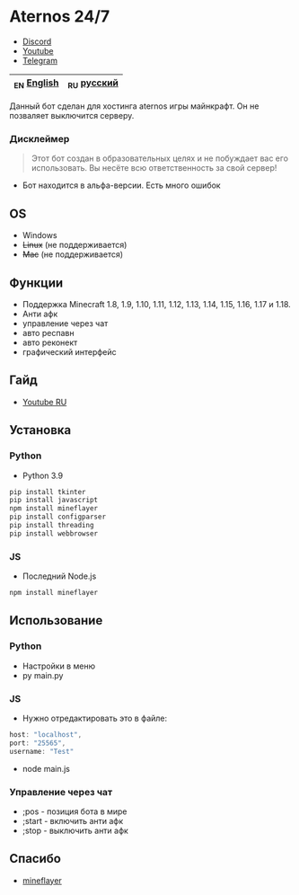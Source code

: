 # Aternos 24/7

- [Discord](https://discord.gg/bjgpVAxgyE)
- [Youtube](https://youtube.com/c/fortcote)
- [Telegram](https://t.me/FortcoteTG)

| <sub>EN</sub> [English](README.md) | <sub>RU</sub> [русский](ru/README_RU.md) |
|-------------------------|----------------------------|

Данный бот сделан для хостинга aternos игры майнкрафт. Он не позваляет выключится серверу.

### Дисклеймер

> Этот бот создан в образовательных целях и не побуждает вас его использовать. Вы несёте всю ответственность за свой сервер!

 - Бот находится в альфа-версии. Есть много ошибок

## OS

 * Windows
 * ~~Linux~~ (не поддерживается)
 * ~~Mac~~ (не поддерживается)

## Функции

 * Поддержка Minecraft 1.8, 1.9, 1.10, 1.11, 1.12, 1.13, 1.14, 1.15, 1.16, 1.17 и 1.18.
 * Анти афк
 * управление через чат
 * авто респавн
 * авто реконект
 * графический интерфейс

## Гайд

 * [Youtube RU](http://youtube.com/)

## Установка

### Python

 * Python 3.9

```bash
pip install tkinter
pip install javascript
npm install mineflayer
pip install configparser
pip install threading
pip install webbrowser
```

### JS

 * Последний Node.js

```bash
npm install mineflayer
```

## Использование

### Python

 * Настройки в меню
 * py main.py

### JS

 * Нужно отредактировать это в файле:

```js
host: "localhost",
port: "25565",
username: "Test"
```
 * node main.js

### Управление через чат

 * ;pos - позиция бота в мире
 * ;start - включить анти афк
 * ;stop - выключить анти афк

## Спасибо

- [mineflayer](https://github.com/PrismarineJS/mineflayer)
